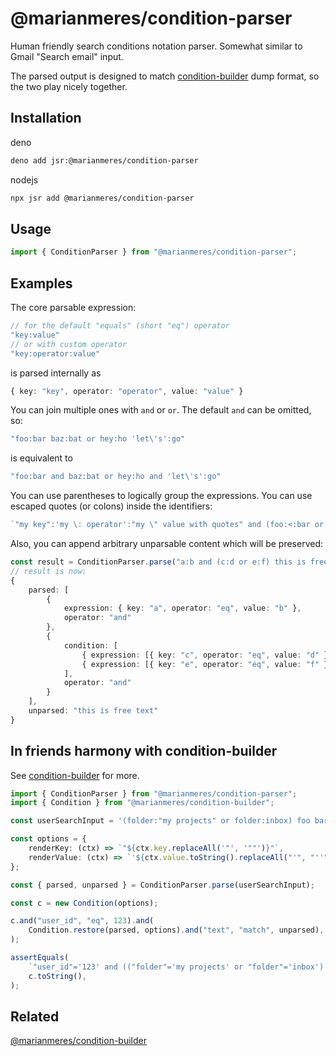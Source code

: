 # @marianmeres/condition-parser

Human friendly search conditions notation parser. Somewhat similar to Gmail "Search email" input.

The parsed output is designed to match [condition-builder](https://github.com/marianmeres/condition-builder) 
dump format, so the two play nicely together.

## Installation

deno

```sh
deno add jsr:@marianmeres/condition-parser
```

nodejs

```sh
npx jsr add @marianmeres/condition-parser
```

## Usage

```ts
import { ConditionParser } from "@marianmeres/condition-parser";
```

## Examples

The core parsable expression:

```ts
// for the default "equals" (short "eq") operator
"key:value"
// or with custom operator
"key:operator:value"
```

is parsed internally as

```ts
{ key: "key", operator: "operator", value: "value" }
```

You can join multiple ones with `and` or `or`. The default `and` can be omitted, so:

```ts
"foo:bar baz:bat or hey:ho 'let\'s':go"
```

is equivalent to

```ts
"foo:bar and baz:bat or hey:ho and 'let\'s':go"
```

You can use parentheses to logically group the expressions. 
You can use escaped quotes (or colons) inside the identifiers:

```ts
`"my key":'my \: operator':"my \" value with quotes" and (foo:<:bar or baz:>:bat)`
```

Also, you can append arbitrary unparsable content which will be preserved:

```ts
const result = ConditionParser.parse("a:b and (c:d or e:f) this is free text");
// result is now:
{
    parsed: [
        {
            expression: { key: "a", operator: "eq", value: "b" },
            operator: "and"
        },
        {
            condition: [
                { expression: [{ key: "c", operator: "eq", value: "d" }], operator: "or" },
                { expression: [{ key: "e", operator: "eq", value: "f" }], operator: "or" }
            ],
            operator: "and"
        }
    ],
    unparsed: "this is free text"
}
```

## In friends harmony with condition-builder

See [condition-builder](https://github.com/marianmeres/condition-builder) for more.

```ts
import { ConditionParser } from "@marianmeres/condition-parser";
import { Condition } from "@marianmeres/condition-builder";

const userSearchInput = '(folder:"my projects" or folder:inbox) foo bar';

const options = {
	renderKey: (ctx) => `"${ctx.key.replaceAll('"', '""')}"`,
	renderValue: (ctx) => `'${ctx.value.toString().replaceAll("'", "''")}'`,
};

const { parsed, unparsed } = ConditionParser.parse(userSearchInput);

const c = new Condition(options);

c.and("user_id", "eq", 123).and(
	Condition.restore(parsed, options).and("text", "match", unparsed),
);

assertEquals(
	`"user_id"='123' and (("folder"='my projects' or "folder"='inbox') and "text"~*'foo bar')`,
	c.toString(),
);
```

## Related

[@marianmeres/condition-builder](https://github.com/marianmeres/condition-builder)